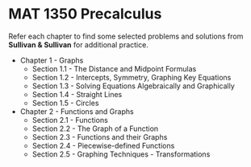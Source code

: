 MAT 1350 Precalculus
======================================================

Refer each chapter to find some selected problems and solutions from **Sullivan & Sullivan** for additional practice.

- Chapter 1 - Graphs
    - Section 1.1 - The Distance and Midpoint Formulas
    - Section 1.2 - Intercepts, Symmetry, Graphing Key Equations
    - Section 1.3 - Solving Equations Algebraically and Graphically
    - Section 1.4 - Straight Lines
    - Section 1.5 - Circles
- Chapter 2 - Functions and Graphs
    - Section 2.1 - Functions
    - Section 2.2 - The Graph of a Function
    - Section 2.3 - Functions and their Graphs
    - Section 2.4 - Piecewise-defined Functions
    - Section 2.5 - Graphing Techniques - Transformations
    
